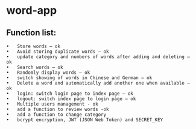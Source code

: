 # word-app

## Function list:

	•	Store words – ok
	•	Avoid storing duplicate words – ok
	•	update category and numbers of words after adding and deleting – ok
	•	Search words – ok
	•	Randomly display words – ok
	•	switch showing of words in Chinese and German – ok
	•	Delete a word and automatically add another one when available – ok
	•	login: switch login page to index page – ok
	•	logout: switch index page to login page – ok
	•	Multiple users management - ok
	•	add a function to review words -ok
	•	add a function to change category 
	•	bcrypt encryption, JWT (JSON Web Token) and SECRET_KEY 

 